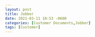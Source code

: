 ```yaml
---
layout: post
title: Jobber
date: 2021-03-11 10:53 -0600
categories: [Customer Documents,Jobber]
tags: [Customer]
---
```

